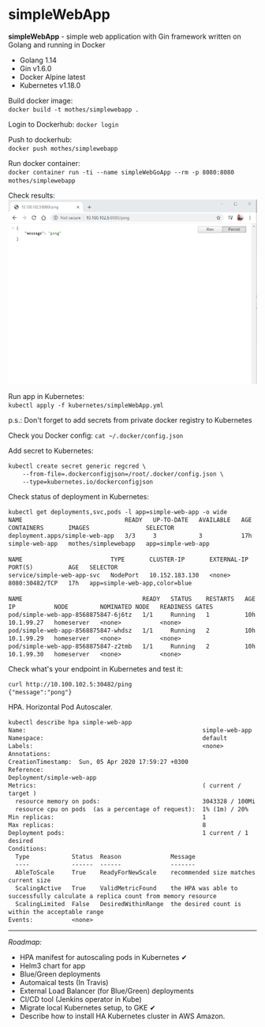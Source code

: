 # simpleWebApp
**simpleWebApp** - simple web application with Gin framework written on Golang and running in Docker

- Golang 1.14 
- Gin v1.6.0
- Docker Alpine latest
- Kubernetes v1.18.0

Build docker image:   
`docker build -t mothes/simplewebapp .`

Login to Dockerhub: 
`docker login`

Push to dockerhub:  
`docker push mothes/simplewebapp`

Run docker container:   
`docker container run -ti --name simpleWebGoApp --rm -p 8080:8080 mothes/simplewebapp`

Check results:  
![](https://github.com/junoteam/simpleWebApp/blob/master/simpleWebApp.png)

Run app in Kubernetes:  
`kubectl apply -f kubernetes/simpleWebApp.yml`

p.s.: Don't forget to add secrets from private docker registry to Kubernetes

Check you Docker config:
`cat ~/.docker/config.json`

Add secret to Kubernetes:
```
kubectl create secret generic regcred \
    --from-file=.dockerconfigjson=/root/.docker/config.json \
    --type=kubernetes.io/dockerconfigjson
```

Check status of deployment in Kubernetes:
``` 
kubectl get deployments,svc,pods -l app=simple-web-app -o wide
NAME                             READY   UP-TO-DATE   AVAILABLE   AGE   CONTAINERS       IMAGES                SELECTOR
deployment.apps/simple-web-app   3/3     3            3           17h   simple-web-app   mothes/simplewebapp   app=simple-web-app

NAME                         TYPE       CLUSTER-IP       EXTERNAL-IP   PORT(S)          AGE   SELECTOR
service/simple-web-app-svc   NodePort   10.152.183.130   <none>        8080:30482/TCP   17h   app=simple-web-app,color=blue

NAME                                  READY   STATUS    RESTARTS   AGE   IP           NODE         NOMINATED NODE   READINESS GATES
pod/simple-web-app-8568875847-6j6tz   1/1     Running   1          10h   10.1.99.27   homeserver   <none>           <none>
pod/simple-web-app-8568875847-whdsz   1/1     Running   2          10h   10.1.99.29   homeserver   <none>           <none>
pod/simple-web-app-8568875847-z2tmb   1/1     Running   2          10h   10.1.99.30   homeserver   <none>           <none>
```

Check what's your endpoint in Kubernetes and test it: 
```
curl http://10.100.102.5:30482/ping
{"message":"pong"}
```

HPA. Horizontal Pod Autoscaler.
```
kubectl describe hpa simple-web-app
Name:                                                  simple-web-app
Namespace:                                             default
Labels:                                                <none>
Annotations:                                           CreationTimestamp:  Sun, 05 Apr 2020 17:59:27 +0300
Reference:                                             Deployment/simple-web-app
Metrics:                                               ( current / target )
  resource memory on pods:                             3043328 / 100Mi
  resource cpu on pods  (as a percentage of request):  1% (1m) / 20%
Min replicas:                                          1
Max replicas:                                          8
Deployment pods:                                       1 current / 1 desired
Conditions:
  Type            Status  Reason              Message
  ----            ------  ------              -------
  AbleToScale     True    ReadyForNewScale    recommended size matches current size
  ScalingActive   True    ValidMetricFound    the HPA was able to successfully calculate a replica count from memory resource
  ScalingLimited  False   DesiredWithinRange  the desired count is within the acceptable range
Events:           <none>
```

---

*Roadmap:* 
- HPA manifest for autoscaling pods in Kubernetes ✔
- Helm3 chart for app 
- Blue/Green deployments
- Automaical tests (In Travis)
- External Load Balancer (for Blue/Green) deployments
- CI/CD tool (Jenkins operator in Kube)
- Migrate local Kubernetes setup, to GKE ✔
- Describe how to install HA Kubernetes cluster in AWS Amazon.